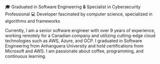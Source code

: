 🎓 Graduated in Software Engineering
🔒 Specialist in Cybersecurity
Professional
💻 Developer fascinated by computer science, specialized in algorithms and frameworks

Currently, I am a senior software engineer with over 9 years of experience, working remotely for
a Canadian company and utilizing cutting-edge cloud technologies such as AWS, Azure, and
GCP. I graduated in Software Engineering from Anhanguera University and hold certifications
from Microsoft and AWS. I am passionate about coffee, programming, and continuous learning.
